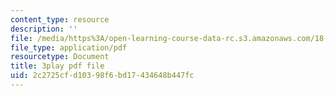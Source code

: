 ```yaml
---
content_type: resource
description: ''
file: /media/https%3A/open-learning-course-data-rc.s3.amazonaws.com/18-06sc-linear-algebra-fall-2011/2c2725cfd10398f6bd17434648b447fc_0h43aV4aH7I.pdf
file_type: application/pdf
resourcetype: Document
title: 3play pdf file
uid: 2c2725cf-d103-98f6-bd17-434648b447fc
---
```

